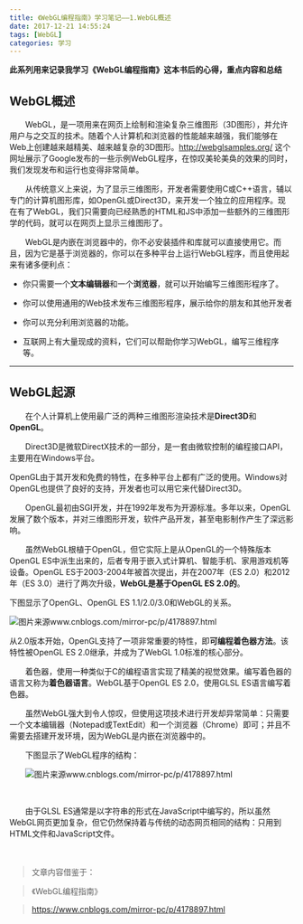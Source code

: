 ```yaml
---
title: 《WebGL编程指南》学习笔记——1.WebGL概述
date: 2017-12-21 14:55:24
tags: [WebGL]
categories: 学习
---
```

**此系列用来记录我学习《WebGL编程指南》这本书后的心得，重点内容和总结**









## WebGL概述



　　WebGL，是一项用来在网页上绘制和渲染复杂三维图形（3D图形），并允许用户与之交互的技术。随着个人计算机和浏览器的性能越来越强，我们能够在Web上创建越来越精美、越来越复杂的3D图形。http://webglsamples.org/ 这个网址展示了Google发布的一些示例WebGL程序，在惊叹美轮美奂的效果的同时，我们发现发布和运行也变得非常简单。



　　从传统意义上来说，为了显示三维图形，开发者需要使用C或C++语言，辅以专门的计算机图形库，如OpenGL或Direct3D，来开发一个独立的应用程序。现在有了WebGL，我们只需要向已经熟悉的HTML和JS中添加一些额外的三维图形学的代码，就可以在网页上显示三维图形了。



　　WebGL是内嵌在浏览器中的，你不必安装插件和库就可以直接使用它。而且，因为它是基于浏览器的，你可以在多种平台上运行WebGL程序，而且使用起来有诸多便利点：



 - 你只需要一个**文本编辑器**和一个**浏览器**，就可以开始编写三维图形程序了。

 - 你可以使用通用的Web技术发布三维图形程序，展示给你的朋友和其他开发者

 - 你可以充分利用浏览器的功能。

 - 互联网上有大量现成的资料，它们可以帮助你学习WebGL，编写三维程序等。


-------------------





## WebGL起源



　　在个人计算机上使用最广泛的两种三维图形渲染技术是**Direct3D**和**OpenGL**。



　　Direct3D是微软DirectX技术的一部分，是一套由微软控制的编程接口API，主要用在Windows平台。 

OpenGL由于其开发和免费的特性，在多种平台上都有广泛的使用。Windows对OpenGL也提供了良好的支持，开发者也可以用它来代替Direct3D。



　　OpenGL最初由SGI开发，并在1992年发布为开源标准。多年以来，OpenGL发展了数个版本，并对三维图形开发，软件产品开发，甚至电影制作产生了深远影响。 



　　虽然WebGL根植于OpenGL，但它实际上是从OpenGL的一个特殊版本OpenGL ES中派生出来的，后者专用于嵌入式计算机、智能手机、家用游戏机等设备。OpenGL ES于2003-2004年被首次提出，并在2007年（ES 2.0）和2012年（ES 3.0）进行了两次升级，**WebGL是基于OpenGL ES 2.0的**。



下图显示了OpenGL、OpenGL ES 1.1/2.0/3.0和WebGL的关系。 

![图片来源www.cnblogs.com/mirror-pc/p/4178897.html](http://images.cnitblog.com/blog/332382/201412/222059338585675.png)



从2.0版本开始，OpenGL支持了一项非常重要的特性，即**可编程着色器方法**。该特性被OpenGL ES 2.0继承，并成为了WebGL 1.0标准的核心部分。



　　着色器，使用一种类似于C的编程语言实现了精美的视觉效果。编写着色器的语言又称为**着色器语言**。WebGL基于OpenGL ES 2.0，使用GLSL ES语言编写着色器。



　　虽然WebGL强大到令人惊叹，但使用这项技术进行开发却异常简单：只需要一个文本编辑器（Notepad或TextEdit）和一个浏览器（Chrome）即可；并且不需要去搭建开发环境，因为WebGL是内嵌在浏览器中的。



　　下图显示了WebGL程序的结构：

　　![图片来源www.cnblogs.com/mirror-pc/p/4178897.html](http://images.cnitblog.com/blog/332382/201412/222120593439118.png)

​       

　　由于GLSL ES通常是以字符串的形式在JavaScript中编写的，所以虽然WebGL网页更加复杂，但它仍然保持着与传统的动态网页相同的结构：只用到HTML文件和JavaScript文件。

　　



> 文章内容借鉴于： 			

>《WebGL编程指南》

>  https://www.cnblogs.com/mirror-pc/p/4178897.html